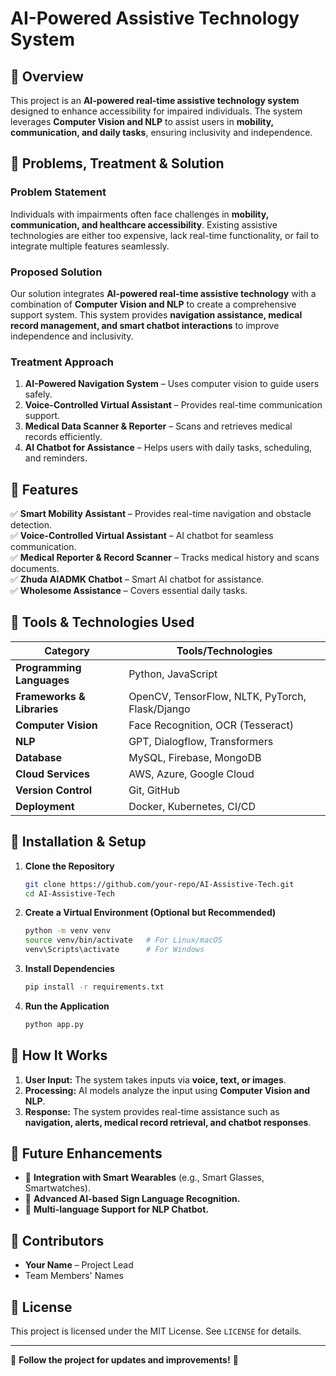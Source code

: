  # AI-Powered Assistive Technology System

## 🔹 Overview
This project is an **AI-powered real-time assistive technology system** designed to enhance accessibility for impaired individuals. The system leverages **Computer Vision and NLP** to assist users in **mobility, communication, and daily tasks**, ensuring inclusivity and independence.

## 🔹 Problems, Treatment & Solution
### **Problem Statement**
Individuals with impairments often face challenges in **mobility, communication, and healthcare accessibility**. Existing assistive technologies are either too expensive, lack real-time functionality, or fail to integrate multiple features seamlessly.

### **Proposed Solution**
Our solution integrates **AI-powered real-time assistive technology** with a combination of **Computer Vision and NLP** to create a comprehensive support system. This system provides **navigation assistance, medical record management, and smart chatbot interactions** to improve independence and inclusivity.

### **Treatment Approach**
1. **AI-Powered Navigation System** – Uses computer vision to guide users safely.
2. **Voice-Controlled Virtual Assistant** – Provides real-time communication support.
3. **Medical Data Scanner & Reporter** – Scans and retrieves medical records efficiently.
4. **AI Chatbot for Assistance** – Helps users with daily tasks, scheduling, and reminders.

## 🔹 Features
✅ **Smart Mobility Assistant** – Provides real-time navigation and obstacle detection.  
✅ **Voice-Controlled Virtual Assistant** – AI chatbot for seamless communication.  
✅ **Medical Reporter & Record Scanner** – Tracks medical history and scans documents.  
✅ **Zhuda AIADMK Chatbot** – Smart AI chatbot for assistance.  
✅ **Wholesome Assistance** – Covers essential daily tasks.  

## 🔹 Tools & Technologies Used
| **Category**           | **Tools/Technologies**       |
|----------------------|-------------------------|
| **Programming Languages** | Python, JavaScript |
| **Frameworks & Libraries** | OpenCV, TensorFlow, NLTK, PyTorch, Flask/Django |
| **Computer Vision** | Face Recognition, OCR (Tesseract) |
| **NLP** | GPT, Dialogflow, Transformers |
| **Database** | MySQL, Firebase, MongoDB |
| **Cloud Services** | AWS, Azure, Google Cloud |
| **Version Control** | Git, GitHub |
| **Deployment** | Docker, Kubernetes, CI/CD |

## 🔹 Installation & Setup
1. **Clone the Repository**
   ```sh
   git clone https://github.com/your-repo/AI-Assistive-Tech.git
   cd AI-Assistive-Tech
   ```
2. **Create a Virtual Environment (Optional but Recommended)**
   ```sh
   python -m venv venv
   source venv/bin/activate   # For Linux/macOS
   venv\Scripts\activate      # For Windows
   ```
3. **Install Dependencies**
   ```sh
   pip install -r requirements.txt
   ```
4. **Run the Application**
   ```sh
   python app.py
   ```

## 🔹 How It Works
1. **User Input:** The system takes inputs via **voice, text, or images**.
2. **Processing:** AI models analyze the input using **Computer Vision and NLP**.
3. **Response:** The system provides real-time assistance such as **navigation, alerts, medical record retrieval, and chatbot responses**.

## 🔹 Future Enhancements
- 🔹 **Integration with Smart Wearables** (e.g., Smart Glasses, Smartwatches).
- 🔹 **Advanced AI-based Sign Language Recognition.**
- 🔹 **Multi-language Support for NLP Chatbot.**

## 🔹 Contributors
- **Your Name** – Project Lead
- Team Members' Names

## 🔹 License
This project is licensed under the MIT License. See `LICENSE` for details.

---
📌 **Follow the project for updates and improvements!** 🚀

